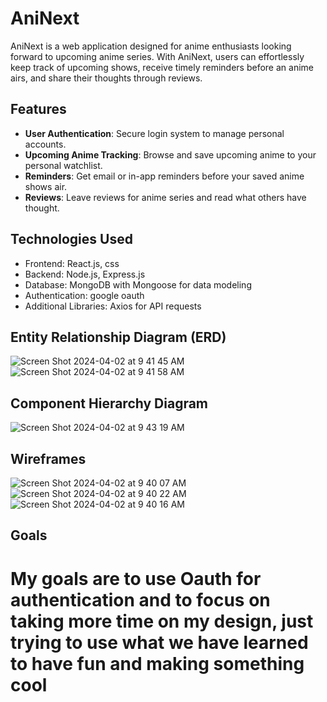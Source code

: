# AniNext

AniNext is a web application designed for anime enthusiasts looking forward to upcoming anime series. With AniNext, users can effortlessly keep track of upcoming shows, receive timely reminders before an anime airs, and share their thoughts through reviews.

## Features

- **User Authentication**: Secure login system to manage personal accounts.
- **Upcoming Anime Tracking**: Browse and save upcoming anime to your personal watchlist.
- **Reminders**: Get email or in-app reminders before your saved anime shows air.
- **Reviews**: Leave reviews for anime series and read what others have thought.

## Technologies Used

- Frontend: React.js, css
- Backend: Node.js, Express.js
- Database: MongoDB with Mongoose for data modeling
- Authentication: google oauth
- Additional Libraries: Axios for API requests

## Entity Relationship Diagram (ERD)

![Screen Shot 2024-04-02 at 9 41 45 AM](https://github.com/whoever11/AniNext/assets/148389997/bd6273b0-af3a-4e44-a562-1b506453b1ef)
![Screen Shot 2024-04-02 at 9 41 58 AM](https://github.com/whoever11/AniNext/assets/148389997/c1607ec6-349a-4462-8b0c-f28ac7c1a5f2)



## Component Hierarchy Diagram

![Screen Shot 2024-04-02 at 9 43 19 AM](https://github.com/whoever11/AniNext/assets/148389997/60b2f934-1a94-46b9-a6d1-8c1b60ac7341)


## Wireframes

![Screen Shot 2024-04-02 at 9 40 07 AM](https://github.com/whoever11/AniNext/assets/148389997/2e1b6d1e-101e-4ad8-b616-4a53ac1efbf7)
![Screen Shot 2024-04-02 at 9 40 22 AM](https://github.com/whoever11/AniNext/assets/148389997/0c98e844-c174-479e-9b4f-72faefcfee48)
![Screen Shot 2024-04-02 at 9 40 16 AM](https://github.com/whoever11/AniNext/assets/148389997/eff0d43d-0ba5-42cd-8b5c-687272e64f5d)

## Goals

# My goals are to use Oauth for authentication and to focus on taking more time on my design, just trying to use what we have learned to have fun and making something cool




